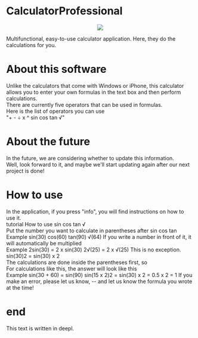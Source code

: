 # CalculatorProfessional
<p align="center">
  <img src="https://user-images.githubusercontent.com/110176625/224534487-8de19954-8c68-45af-bfc5-8658430b0ef6.png" / >
</p>  
Multifunctional, easy-to-use calculator application.  
Here, they do the calculations for you.

# About this software
Unlike the calculators that come with Windows or iPhone, this calculator allows you to enter your own formulas in the text box and then perform calculations.  
There are currently five operators that can be used in formulas.  
Here is the list of operators you can use  
"+ - ÷ x ^ sin cos tan √"  
# About the future  
In the future, we are considering whether to update this information.  
Well, look forward to it, and maybe we'll start updating again after our next project is done!  
# How to use
In the application, if you press "info", you will find instructions on how to use it.  
tutorial  How to use sin cos tan √  
Put the number you want to calculate in parentheses after sin cos tan  
Example sin(30) cos(60) tan(90) √(64) 
If you write a number in front of it, it will automatically be multiplied  
Example 2sin(30) = 2 x sin(30)   2√(25) = 2 x √(25) This is no exception. sin(30)2 = sin(30) x 2  
The calculations are done inside the parentheses first, so  
For calculations like this, the answer will look like this  
Example sin(30 + 60) = sin(90)   sin(15 x 2)2 = sin(30) x 2 = 0.5 x 2 = 1
If you make an error, please let us know, -- and let us know the formula you wrote at the time!  
# end  
This text is written in deepl.   
